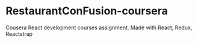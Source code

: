 # RestaurantConFusion-coursera
Cousera React development courses assignment. Made with React, Redux, Reactstrap
